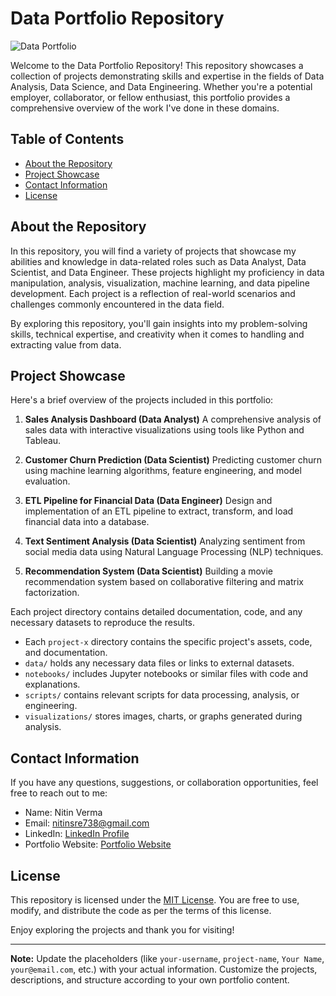 # Data Portfolio Repository

![Data Portfolio](portfolio_image.jpg)

Welcome to the Data Portfolio Repository! This repository showcases a collection of projects demonstrating skills and expertise in the fields of Data Analysis, Data Science, and Data Engineering. Whether you're a potential employer, collaborator, or fellow enthusiast, this portfolio provides a comprehensive overview of the work I've done in these domains.

## Table of Contents

- [About the Repository](#about-the-repository)
- [Project Showcase](#project-showcase)
- [Contact Information](#contact-information)
- [License](#license)

## About the Repository

In this repository, you will find a variety of projects that showcase my abilities and knowledge in data-related roles such as Data Analyst, Data Scientist, and Data Engineer. These projects highlight my proficiency in data manipulation, analysis, visualization, machine learning, and data pipeline development. Each project is a reflection of real-world scenarios and challenges commonly encountered in the data field.

By exploring this repository, you'll gain insights into my problem-solving skills, technical expertise, and creativity when it comes to handling and extracting value from data.

## Project Showcase

Here's a brief overview of the projects included in this portfolio:

1. **Sales Analysis Dashboard (Data Analyst)**
   A comprehensive analysis of sales data with interactive visualizations using tools like Python and Tableau.

2. **Customer Churn Prediction (Data Scientist)**
   Predicting customer churn using machine learning algorithms, feature engineering, and model evaluation.

3. **ETL Pipeline for Financial Data (Data Engineer)**
   Design and implementation of an ETL pipeline to extract, transform, and load financial data into a database.

4. **Text Sentiment Analysis (Data Scientist)**
   Analyzing sentiment from social media data using Natural Language Processing (NLP) techniques.

5. **Recommendation System (Data Scientist)**
   Building a movie recommendation system based on collaborative filtering and matrix factorization.

Each project directory contains detailed documentation, code, and any necessary datasets to reproduce the results.
- Each `project-x` directory contains the specific project's assets, code, and documentation.
- `data/` holds any necessary data files or links to external datasets.
- `notebooks/` includes Jupyter notebooks or similar files with code and explanations.
- `scripts/` contains relevant scripts for data processing, analysis, or engineering.
- `visualizations/` stores images, charts, or graphs generated during analysis.

## Contact Information

If you have any questions, suggestions, or collaboration opportunities, feel free to reach out to me:

- Name: Nitin Verma
- Email: nitinsre738@gmail.com
- LinkedIn: [LinkedIn Profile](https://www.linkedin.com/in/nitin-verma-a43a71161/)
- Portfolio Website: [Portfolio Website](paste-website-url)

## License

This repository is licensed under the [MIT License](LICENSE). You are free to use, modify, and distribute the code as per the terms of this license.

Enjoy exploring the projects and thank you for visiting!

---
**Note:** Update the placeholders (like `your-username`, `project-name`, `Your Name`, `your@email.com`, etc.) with your actual information. Customize the projects, descriptions, and structure according to your own portfolio content.
